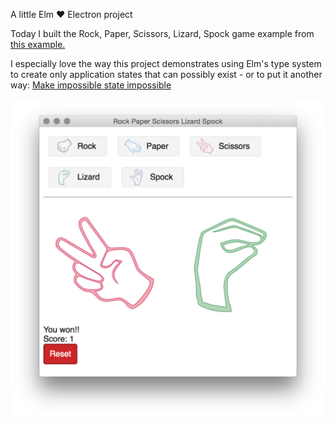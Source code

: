 A little Elm :heart: Electron project

Today I built the Rock, Paper, Scissors, Lizard, Spock game example from [this example.](https://alpacaaa.net/blog/post/elm-rock-paper-scissors-beginner/)

I especially love the way this project demonstrates using Elm's type system to create only application states that can possibly exist - or to put it another way: [Make impossible state impossible](https://www.youtube.com/watch?v=IcgmSRJHu_8)

![screenshot](https://raw.githubusercontent.com/steamIngenius/RockPaperScissorsLizardSpock/master/screenshot.png)
